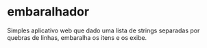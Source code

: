 # embaralhador

Simples aplicativo web que dado uma lista de strings separadas por quebras de linhas, embaralha os itens e os exibe.
